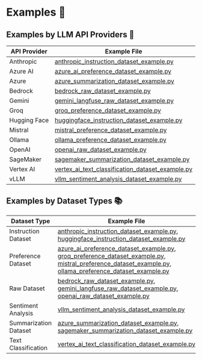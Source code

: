 # Examples 📖

## Examples by LLM API Providers 🤖

| API Provider | Example File |
|--------------|--------------|
| Anthropic    | [anthropic_instruction_dataset_example.py](https://github.com/Shekswess/synthgenai/blob/main/examples/anthropic_instruction_dataset_example.py) |
| Azure AI     | [azure_ai_preference_dataset_example.py](https://github.com/Shekswess/synthgenai/blob/main/examples/azure_ai_preference_dataset_example.py) |
| Azure        | [azure_summarization_dataset_example.py](https://github.com/Shekswess/synthgenai/blob/main/examples/azure_summarization_dataset_example.py) |
| Bedrock      | [bedrock_raw_dataset_example.py](https://github.com/Shekswess/synthgenai/blob/main/examples/bedrock_raw_dataset_example.py) |
| Gemini       | [gemini_langfuse_raw_dataset_example.py](https://github.com/Shekswess/synthgenai/blob/main/examples/gemini_langfuse_raw_dataset_example.py) |
| Groq         | [groq_preference_dataset_example.py](https://github.com/Shekswess/synthgenai/blob/main/examples/groq_preference_dataset_example.py) |
| Hugging Face | [huggingface_instruction_dataset_example.py](https://github.com/Shekswess/synthgenai/blob/main/examples/huggingface_instruction_dataset_example.py) |
| Mistral      | [mistral_preference_dataset_example.py](https://github.com/Shekswess/synthgenai/blob/main/examples/mistral_preference_dataset_example.py) |
| Ollama       | [ollama_preference_dataset_example.py](https://github.com/Shekswess/synthgenai/blob/main/examples/ollama_preference_dataset_example.py) |
| OpenAI       | [openai_raw_dataset_example.py](https://github.com/Shekswess/synthgenai/blob/main/examples/openai_raw_dataset_example.py) |
| SageMaker    | [sagemaker_summarization_dataset_example.py](https://github.com/Shekswess/synthgenai/blob/main/examples/sagemaker_summarization_dataset_example.py) |
| Vertex AI    | [vertex_ai_text_classification_dataset_example.py](https://github.com/Shekswess/synthgenai/blob/main/examples/vertex_ai_text_classification_dataset_example.py) |
| vLLM         | [vllm_sentiment_analysis_dataset_example.py](https://github.com/Shekswess/synthgenai/blob/main/examples/vllm_sentiment_analysis_dataset_example.py) |

## Examples by Dataset Types 📚

| Dataset Type           | Example File |
|------------------------|--------------|
| Instruction Dataset    | [anthropic_instruction_dataset_example.py](https://github.com/Shekswess/synthgenai/blob/main/examples/anthropic_instruction_dataset_example.py), [huggingface_instruction_dataset_example.py](https://github.com/Shekswess/synthgenai/blob/main/examples/huggingface_instruction_dataset_example.py) |
| Preference Dataset     | [azure_ai_preference_dataset_example.py](https://github.com/Shekswess/synthgenai/blob/main/examples/azure_ai_preference_dataset_example.py), [groq_preference_dataset_example.py](https://github.com/Shekswess/synthgenai/blob/main/examples/groq_preference_dataset_example.py), [mistral_preference_dataset_example.py](https://github.com/Shekswess/synthgenai/blob/main/examples/mistral_preference_dataset_example.py), [ollama_preference_dataset_example.py](https://github.com/Shekswess/synthgenai/blob/main/examples/ollama_preference_dataset_example.py) |
| Raw Dataset            | [bedrock_raw_dataset_example.py](https://github.com/Shekswess/synthgenai/blob/main/examples/bedrock_raw_dataset_example.py), [gemini_langfuse_raw_dataset_example.py](https://github.com/Shekswess/synthgenai/blob/main/examples/gemini_langfuse_raw_dataset_example.py), [openai_raw_dataset_example.py](https://github.com/Shekswess/synthgenai/blob/main/examples/openai_raw_dataset_example.py) |
| Sentiment Analysis     | [vllm_sentiment_analysis_dataset_example.py](https://github.com/Shekswess/synthgenai/blob/main/examples/vllm_sentiment_analysis_dataset_example.py) |
| Summarization Dataset  | [azure_summarization_dataset_example.py](https://github.com/Shekswess/synthgenai/blob/main/examples/azure_summarization_dataset_example.py), [sagemaker_summarization_dataset_example.py](https://github.com/Shekswess/synthgenai/blob/main/examples/sagemaker_summarization_dataset_example.py) |
| Text Classification    | [vertex_ai_text_classification_dataset_example.py](https://github.com/Shekswess/synthgenai/blob/main/examples/vertex_ai_text_classification_dataset_example.py) |

